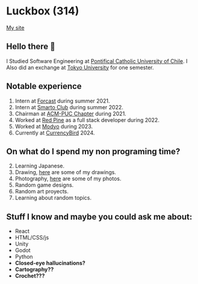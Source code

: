 # Luckbox (314)
[My site][12]

## Hello there 🤲
I Studied Software Engineering at [Pontifical Catholic University of Chile][4].
I Also did an exchange at [Tokyo University][14] for one semester.

## Notable experience
1. Intern at [Forcast][1] during summer 2021.
2. Intern at [Smarto Club][9] during summer 2022.
3. Chairman at [ACM-PUC Chapter][7] during 2021.
4. Worked at [Red Pine][10] as a full stack developer during 2022.
5. Worked at [Modyo][11] during 2023.
6. Currently at [CurrencyBird][13] 2024.

## On what do I spend my non programing time?
2. Learning Japanese.
3. Drawing, [here][6] are some of my drawings.
4. Photography, [here][15] are some of my photos.
5. Random game designs.
6. Random art proyects.
7. Learning about random topics.

## Stuff I know and maybe you could ask me about:
* React
* HTML/CSS/js
* Unity
* Godot
* Python
* **Closed-eye hallucinations?**
* **Cartography??**
* **Crochet???**


[1]: https://www.forcast.cl/
[2]: https://rheviu.github.io/hello/
[3]: https://cpu.ing.puc.cl/
[4]: https://cpu.ing.puc.cl/
[5]: https://www.instagram.com/cpu_uc/?hl=es-la
[6]: https://www.instagram.com/luckbox.studio/?hl=es-la
[7]: https://www.instagram.com/capituloacmpuc/
[8]: https://github.com/Luckbox314/SecretSantaAPI
[9]: https://smarto.club/
[10]: https://www.redpine.cl/
[11]: https://es.modyo.com
[12]: https://luckbox314.github.io/luckbox314/
[13]: https://www.currencybird.cl/
[14]: https://www.u-tokyo.ac.jp/en/
[15]: https://www.instagram.com/luxbox314/
